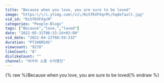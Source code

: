 ```yaml
---
title: "Because when you love, you are sure to be loved"
image: "https:\/\/i.ytimg.com\/vi\/RzSfKVFXqrM\/hqdefault.jpg"
vid_id: "RzSfKVFXqrM"
categories: "People-Blogs"
tags: ["Because","love,","loved"]
date: "2022-05-31T06:33:24+03:00"
vid_date: "2022-04-22T08:59:33Z"
duration: "PT1H6M24S"
viewcount: "9278"
likeCount: "8"
dislikeCount: ""
channel: "바카라 소룡 수익행진"
---
```

{% raw %}Because when you love, you are sure to be loved{% endraw %}
